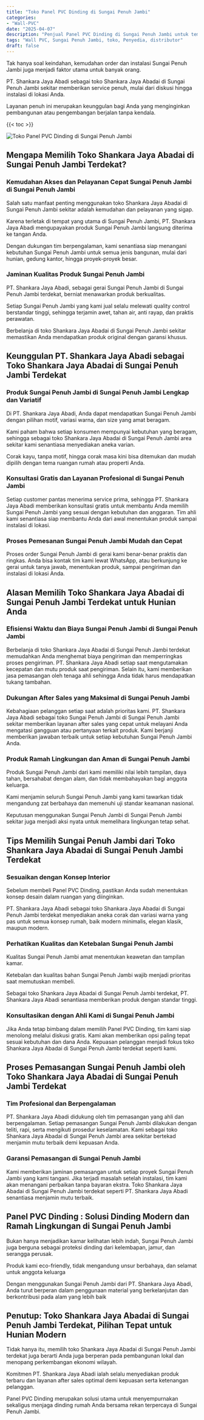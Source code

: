 ```yaml
---
title: "Toko Panel PVC Dinding di Sungai Penuh Jambi"
categories: 
- "Wall-PVC"
date: "2025-04-07"
description: "Penjual Panel PVC Dinding di Sungai Penuh Jambi untuk tempat tinggal, kantor, dan gerai. Panel terbaik, beragam motif, warna menarik, beserta jasa penempatan ditangani oleh tim ahli dan kepastian resmi!|Layanan distribusi Panel PVC Dinding di Sungai Penuh Jambi bagi keperluan hunian, office, atau gerai, dengan panel berkualitas dan pemasangan oleh tenaga ahli profesional serta kepastian resmi.|Pilihan Panel PVC Dinding di Sungai Penuh Jambi yang terpercaya untuk tempat tinggal, perkantoran, dan ritel, dengan panel berkualitas dan instalasi ditangani oleh tim profesional dan garansi resmi.|Penjualan Panel PVC Dinding di Sungai Penuh Jambi untuk rumah, office, dan toko, beserta panel berkualitas dan penempatan ditangani oleh tenaga ahli ahli, disertai dengan garansi resmi.}"
tags: "Wall PVC, Sungai Penuh Jambi, toko, Penyedia, distributor"
draft: false
---
```


Tak hanya soal keindahan, kemudahan order dan instalasi Sungai Penuh Jambi juga menjadi faktor utama untuk banyak orang.

PT. Shankara Jaya Abadi sebagai toko Shankara Jaya Abadai di Sungai Penuh Jambi sekitar memberikan service penuh, mulai dari diskusi hingga instalasi di lokasi Anda.

Layanan penuh ini merupakan keunggulan bagi Anda yang menginginkan pembangunan atau pengembangan berjalan tanpa kendala.

{{< toc >}}

![Toko Panel PVC Dinding di Sungai Penuh Jambi](/images/Wall-PVC/Toko-Panel-PVC-Dinding-di-Sungai-Penuh-Jambi.png)


## Mengapa Memilih Toko Shankara Jaya Abadai di Sungai Penuh Jambi Terdekat?

### Kemudahan Akses dan Pelayanan Cepat Sungai Penuh Jambi di Sungai Penuh Jambi

Salah satu manfaat penting menggunakan toko Shankara Jaya Abadai di Sungai Penuh Jambi sekitar adalah kemudahan dan pelayanan yang sigap.

Karena terletak di tempat yang utama di Sungai Penuh Jambi, PT. Shankara Jaya Abadi mengupayakan produk Sungai Penuh Jambi langsung diterima ke tangan Anda.

Dengan dukungan tim berpengalaman, kami senantiasa siap menangani kebutuhan Sungai Penuh Jambi untuk semua jenis bangunan, mulai dari hunian, gedung kantor, hingga proyek-proyek besar.

### Jaminan Kualitas Produk Sungai Penuh Jambi

PT. Shankara Jaya Abadi, sebagai gerai Sungai Penuh Jambi di Sungai Penuh Jambi terdekat, berniat menawarkan produk berkualitas.

Setiap Sungai Penuh Jambi yang kami jual selalu melewati quality control berstandar tinggi, sehingga terjamin awet, tahan air, anti rayap, dan praktis perawatan.

Berbelanja di toko Shankara Jaya Abadai di Sungai Penuh Jambi sekitar memastikan Anda mendapatkan produk original dengan garansi khusus.

## Keunggulan PT. Shankara Jaya Abadi sebagai Toko Shankara Jaya Abadai di Sungai Penuh Jambi Terdekat

### Produk Sungai Penuh Jambi di Sungai Penuh Jambi Lengkap dan Variatif

Di PT. Shankara Jaya Abadi, Anda dapat mendapatkan Sungai Penuh Jambi dengan pilihan motif, variasi warna, dan size yang amat beragam.

Kami paham bahwa setiap konsumen mempunyai kebutuhan yang beragam, sehingga sebagai toko Shankara Jaya Abadai di Sungai Penuh Jambi area sekitar kami senantiasa menyediakan aneka varian.

Corak kayu, tanpa motif, hingga corak masa kini bisa ditemukan dan mudah dipilih dengan tema ruangan rumah atau properti Anda.

### Konsultasi Gratis dan Layanan Profesional di Sungai Penuh Jambi

Setiap customer pantas menerima service prima, sehingga PT. Shankara Jaya Abadi memberikan konsultasi gratis untuk membantu Anda memilih Sungai Penuh Jambi yang sesuai dengan kebutuhan dan anggaran. Tim ahli kami senantiasa siap membantu Anda dari awal menentukan produk sampai instalasi di lokasi.

### Proses Pemesanan Sungai Penuh Jambi Mudah dan Cepat

Proses order Sungai Penuh Jambi di gerai kami benar-benar praktis dan ringkas. Anda bisa kontak tim kami lewat WhatsApp, atau berkunjung ke gerai untuk tanya jawab, menentukan produk, sampai pengiriman dan instalasi di lokasi Anda.

## Alasan Memilih Toko Shankara Jaya Abadai di Sungai Penuh Jambi Terdekat untuk Hunian Anda

### Efisiensi Waktu dan Biaya Sungai Penuh Jambi di Sungai Penuh Jambi

Berbelanja di toko Shankara Jaya Abadai di Sungai Penuh Jambi terdekat memudahkan Anda menghemat biaya pengiriman dan memperringkas proses pengiriman. PT. Shankara Jaya Abadi setiap saat mengutamakan kecepatan dan mutu produk saat pengiriman. Selain itu, kami memberikan jasa pemasangan oleh tenaga ahli sehingga Anda tidak harus mendapatkan tukang tambahan.

### Dukungan After Sales yang Maksimal di Sungai Penuh Jambi

Kebahagiaan pelanggan setiap saat adalah prioritas kami. PT. Shankara Jaya Abadi sebagai toko Sungai Penuh Jambi di Sungai Penuh Jambi sekitar memberikan layanan after sales yang cepat untuk melayani Anda mengatasi gangguan atau pertanyaan terkait produk. Kami berjanji memberikan jawaban terbaik untuk setiap kebutuhan Sungai Penuh Jambi Anda.

### Produk Ramah Lingkungan dan Aman di Sungai Penuh Jambi

Produk Sungai Penuh Jambi dari kami memiliki nilai lebih tampilan, daya tahan, bersahabat dengan alam, dan tidak membahayakan bagi anggota keluarga.

Kami menjamin seluruh Sungai Penuh Jambi yang kami tawarkan tidak mengandung zat berbahaya dan memenuhi uji standar keamanan nasional.

Keputusan menggunakan Sungai Penuh Jambi di Sungai Penuh Jambi sekitar juga menjadi aksi nyata untuk memelihara lingkungan tetap sehat.

## Tips Memilih Sungai Penuh Jambi dari Toko Shankara Jaya Abadai di Sungai Penuh Jambi Terdekat

### Sesuaikan dengan Konsep Interior 

Sebelum membeli Panel PVC Dinding, pastikan Anda sudah menentukan konsep desain dalam ruangan yang diinginkan.

PT. Shankara Jaya Abadi sebagai toko Shankara Jaya Abadai di Sungai Penuh Jambi terdekat menyediakan aneka corak dan variasi warna yang pas untuk semua konsep rumah, baik modern minimalis, elegan klasik, maupun modern.

### Perhatikan Kualitas dan Ketebalan Sungai Penuh Jambi

Kualitas Sungai Penuh Jambi amat menentukan keawetan dan tampilan kamar.

Ketebalan dan kualitas bahan Sungai Penuh Jambi wajib menjadi prioritas saat memutuskan membeli.

Sebagai toko Shankara Jaya Abadai di Sungai Penuh Jambi terdekat, PT. Shankara Jaya Abadi senantiasa memberikan produk dengan standar tinggi.

### Konsultasikan dengan Ahli Kami di Sungai Penuh Jambi

Jika Anda tetap bimbang dalam memilih Panel PVC Dinding, tim kami siap menolong melalui diskusi gratis. Kami akan memberikan opsi paling tepat sesuai kebutuhan dan dana Anda. Kepuasan pelanggan menjadi fokus toko Shankara Jaya Abadai di Sungai Penuh Jambi terdekat seperti kami.

## Proses Pemasangan Sungai Penuh Jambi oleh Toko Shankara Jaya Abadai di Sungai Penuh Jambi Terdekat

### Tim Profesional dan Berpengalaman

PT. Shankara Jaya Abadi didukung oleh tim pemasangan yang ahli dan berpengalaman. Setiap pemasangan Sungai Penuh Jambi dilakukan dengan teliti, rapi, serta mengikuti prosedur keselamatan. Kami sebagai toko Shankara Jaya Abadai di Sungai Penuh Jambi area sekitar bertekad menjamin mutu terbaik demi kepuasan Anda.

### Garansi Pemasangan di Sungai Penuh Jambi

Kami memberikan jaminan pemasangan untuk setiap proyek Sungai Penuh Jambi yang kami tangani. Jika terjadi masalah setelah instalasi, tim kami akan menangani perbaikan tanpa bayaran ekstra. Toko Shankara Jaya Abadai di Sungai Penuh Jambi terdekat seperti PT. Shankara Jaya Abadi senantiasa menjamin mutu terbaik.

##  Panel PVC Dinding : Solusi Dinding Modern dan Ramah Lingkungan di Sungai Penuh Jambi

Bukan hanya menjadikan kamar kelihatan lebih indah, Sungai Penuh Jambi juga berguna sebagai proteksi dinding dari kelembapan, jamur, dan serangga perusak.

Produk kami eco-friendly, tidak mengandung unsur berbahaya, dan selamat untuk anggota keluarga

Dengan menggunakan Sungai Penuh Jambi dari PT. Shankara Jaya Abadi, Anda turut berperan dalam penggunaan material yang berkelanjutan dan berkontribusi pada alam yang lebih baik

## Penutup: Toko Shankara Jaya Abadai di Sungai Penuh Jambi Terdekat, Pilihan Tepat untuk Hunian Modern

Tidak hanya itu, memilih toko Shankara Jaya Abadai di Sungai Penuh Jambi terdekat juga berarti Anda juga berperan pada pembangunan lokal dan menopang perkembangan ekonomi wilayah.

Komitmen PT. Shankara Jaya Abadi ialah selalu menyediakan produk terbaru dan layanan after sales optimal demi kepuasan serta ketenangan pelanggan.

 Panel PVC Dinding  merupakan solusi utama untuk menyempurnakan sekaligus menjaga dinding rumah Anda bersama rekan terpercaya di Sungai Penuh Jambi.
